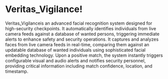 # Veritas_Vigilance!
Veritas_Vigilanceis an advanced facial recognition system designed for high-security checkpoints. 
It automatically identifies individuals from live camera feeds against a database of wanted persons, triggering immediate alerts to enhance safety and security operations.
It captures and analyzes faces from live camera feeds in real-time, comparing them against an updatable database of wanted individuals using sophisticated facial embedding technology.
Upon a positive match, the system instantly triggers configurable visual and audio alerts and notifies security personnel, providing critical information including match confidence, location, and timestamp.
